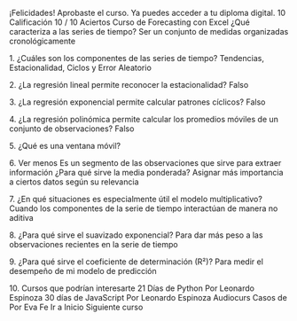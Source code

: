 ¡Felicidades!
Aprobaste el curso. Ya puedes acceder a tu diploma digital.
10
Calificación
10 / 10
Aciertos
Curso de Forecasting con Excel
¿Qué caracteriza a las series de tiempo?
Ser un conjunto de medidas organizadas cronológicamente

1\.
¿Cuáles son los componentes de las series de tiempo?
Tendencias, Estacionalidad, Ciclos y Error Aleatorio

2\.
¿La regresión lineal permite reconocer la estacionalidad?
Falso

3\.
¿La regresión exponencial permite calcular patrones cíclicos?
Falso

4\.
¿La regresión polinómica permite calcular los promedios móviles de un conjunto de
observaciones?
Falso

5\.
¿Qué es una ventana móvil?

6\.
Ver menos
Es un segmento de las observaciones que sirve para extraer información
¿Para qué sirve la media ponderada?
Asignar más importancia a ciertos datos según su relevancia

7\.
¿En qué situaciones es especialmente útil el modelo multiplicativo?
Cuando los componentes de la serie de tiempo interactúan de manera no aditiva

8\.
¿Para qué sirve el suavizado exponencial?
Para dar más peso a las observaciones recientes en la serie de tiempo

9\.
¿Para qué sirve el coeficiente de determinación (R²)?
Para medir el desempeño de mi modelo de predicción

10\.
Cursos que podrían interesarte
21 Días de Python
Por Leonardo Espinoza
30 días de JavaScript
Por Leonardo Espinoza
Audiocurs
Casos de 
Por Eva Fe
Ir a Inicio
Siguiente curso
